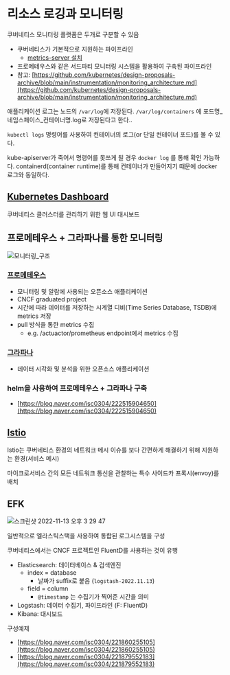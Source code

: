 # 리소스 로깅과 모니터링

쿠버네티스 모니터링 플랫폼은 두개로 구분할 수 있음

- 쿠버네티스가 기본적으로 지원하는 파이프라인
    - [metrics-server 설치](https://github.com/kubernetes-sigs/metrics-server)
- 프로메테우스와 같은 서드파티 모니터링 시스템을 활용하여 구축된 파이프라인
- 참고: [https://github.com/kubernetes/design-proposals-archive/blob/main/instrumentation/monitoring_architecture.md](https://github.com/kubernetes/design-proposals-archive/blob/main/instrumentation/monitoring_architecture.md)

애플리케이션 로그는 노드의 `/var/log`에 저장된다. `/var/log/containers` 에 포드명_네임스페이스_컨테이너명.log로 저장된다고 한다..

`kubectl logs` 명령어를 사용하여 컨테이너의 로그(or 단일 컨테이너 포드)를 볼 수 있다.

kube-apiserver가 죽어서 명령어를 못쓰게 될 경우 `docker log` 를 통해 확인 가능하다. containerd(container runtime)를 통해 컨테이너가 만들어지기 떄문에 docker 로그와 동일하다.

## [Kubernetes Dashboard](https://github.com/kubernetes/dashboard)

쿠버네티스 클러스터를 관리하기 위한 웹 UI 대시보드


## 프로메테우스 + 그라파나를 통한 모니터링

![모니터링_구조](https://user-images.githubusercontent.com/19777164/201478808-67d02088-ded1-498b-9326-e3b8385daa11.png)

### [프로메테우스](https://prometheus.io/) 

- 모니터링 및 알람에 사용되는 오픈소스 애플리케이션
- CNCF graduated project
- 시간에 따라 데이터를 저장하는 시계열 디비(Time Series Database, TSDB)에 metrics 저장
- pull 방식을 통한 metrics 수집
    - e.g. /actuactor/prometheus endpoint에서 metrics 수집

### [그라파나](https://grafana.com/)

- 데이터 시각화 및 분석을 위한 오픈소스 애플리케이션

### helm을 사용하여 프로메테우스 + 그라파나 구축

- [https://blog.naver.com/isc0304/222515904650](https://blog.naver.com/isc0304/222515904650)

## [Istio](https://istio.io/latest/)

Istio는 쿠버네티스 환경의 네트워크 메시 이슈를 보다 간편하게 해결하기 위해 지원하는 환경(서비스 메시)

마이크로서비스 간의 모든 네트워크 통신을 관찰하는 특수 사이드카 프록시(envoy)를 배치

## EFK

![스크린샷 2022-11-13 오후 3 29 47](https://user-images.githubusercontent.com/19777164/201509265-1b457a24-19a3-48b5-a18a-ccf995b4df8d.png)

일반적으로 엘라스틱스택을 사용하여 통합된 로그시스템을 구성

쿠버네티스에서는 CNCF 프로젝트인 FluentD를 사용하는 것이 유행

- Elasticsearch: 데이터베이스 & 검색엔진
    - index = database
        - 날짜가 suffix로 붙음 (`logstash-2022.11.13`)
    - field = column
        - `@timestamp` 는 수집기가 찍어준 시간을 의미
- Logstash: 데이터 수집기, 파이프라인 (F: FluentD)
- Kibana: 대시보드

구성예제

- [https://blog.naver.com/isc0304/221860255105](https://blog.naver.com/isc0304/221860255105)
- [https://blog.naver.com/isc0304/221879552183](https://blog.naver.com/isc0304/221879552183)
